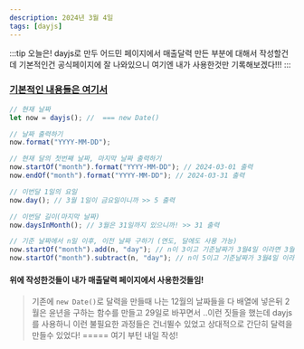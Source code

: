 ```yaml
---
description: 2024년 3월 4일
tags: [dayjs]
---
```


:::tip 오늘은!
dayjs로 만두 어드민 페이지에서 매출달력 만든 부분에 대해서 작성할건데 기본적인건 공식페이지에 잘 나와있으니 여기엔 내가 사용한것만 기록해보겠다!!!
:::

### [기본적인 내용들은 여기서](https://day.js.org/docs/en/installation/installation)

```js
// 현재 날짜
let now = dayjs(); //  === new Date()

// 날짜 출력하기
now.format("YYYY-MM-DD");

// 현재 달의 첫번째 날짜, 마지막 날짜 출력하기
now.startOf("month").format("YYYY-MM-DD"); // 2024-03-01 출력
now.endOf("month").format("YYYY-MM-DD"); // 2024-03-31 출력

// 이번달 1일의 요일
now.day(); // 3월 1일이 금요일이니까 >> 5 출력

// 이번달 길이(마지막 날짜)
now.daysInMonth(); // 3월은 31일까지 있으니까! >> 31 출력

// 기준 날짜에서 n일 이후, 이전 날짜 구하기 (연도, 달에도 사용 가능)
now.startOf("month").add(n, "day"); // n이 3이고 기준날짜가 3월4일 이라면 3월7일을 나타냄
now.startOf("month").subtract(n, "day"); // n이 5이고 기준날짜가 3월4일 이라면 2월29일을 나타냄(올해는 윤년이니까~)
```

#### 위에 작성한것들이 내가 매출달력 페이지에서 사용한것들임!

> 기존에 `new Date()`로 달력을 만들때 나는 12월의 날짜들을 다 배열에 넣은뒤 2월은 윤년을 구하는 함수를 만들고 29일로 바꾸면서 ..이런 짓들을 했는데 dayjs를 사용하니 이런 불필요한 과정들은 건너뛸수 있었고 상대적으로 간단히 달력을 만들수 있었다!
> ===== 여기 부턴 내일 작성!
